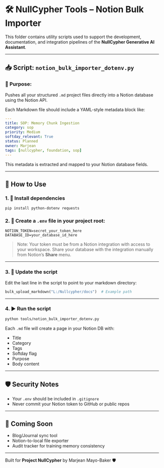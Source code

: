 # 🛠️ NullCypher Tools – Notion Bulk Importer

This folder contains utility scripts used to support the development, documentation, and integration pipelines of the **NullCypher Generative AI Assistant**.

---

## 📥 Script: `notion_bulk_importer_dotenv.py`

### 🔐 Purpose:
Pushes all your structured `.md` project files directly into a Notion database using the Notion API.

Each Markdown file should include a YAML-style metadata block like:

```yaml
---
title: SOP: Memory Chunk Ingestion
category: sop
priority: Medium
softday_relevant: True
status: Planned
owner: Marjean
tags: [nullcypher, foundation, sop]
---
```

This metadata is extracted and mapped to your Notion database fields.

---

## 🚀 How to Use

### 1. 🧪 Install dependencies

```bash
pip install python-dotenv requests
```

### 2. 🔑 Create a `.env` file in your project root:

```
NOTION_TOKEN=secret_your_token_here
DATABASE_ID=your_database_id_here
```

> Note: Your token must be from a Notion integration with access to your workspace.
> Share your database with the integration manually from Notion’s **Share** menu.

---

### 3. 📂 Update the script

Edit the last line in the script to point to your markdown directory:

```python
bulk_upload_markdown("L:/Nullcypher/docs")  # Example path
```

---

### 4. ▶️ Run the script

```bash
python tools/notion_bulk_importer_dotenv.py
```

Each `.md` file will create a page in your Notion DB with:
- Title
- Category
- Tags
- Softday flag
- Purpose
- Body content

---

## 🛡 Security Notes

- Your `.env` should be included in `.gitignore`
- Never commit your Notion token to GitHub or public repos

---

## 🧰 Coming Soon

- Blog/Journal sync tool
- Notion-to-local file exporter
- Audit tracker for training memory consistency

---

Built for **Project NullCypher** by Marjean Mayo-Baker 🛡️
